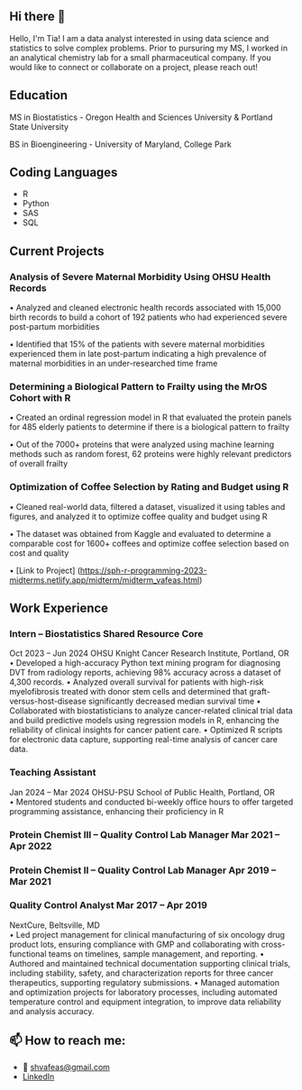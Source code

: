 ## Hi there 👋

<!--
**shvaf/shvaf** is a ✨ _special_ ✨ repository because its `README.md` (this file) appears on your GitHub profile.

Here are some ideas to get you started:

- 🔭 I’m currently working on ...
- 🌱 I’m currently learning ...
- 👯 I’m looking to collaborate on ...
- 🤔 I’m looking for help with ...
- 💬 Ask me about ...
- 📫 How to reach me: ...
- 😄 Pronouns: ...
- ⚡ Fun fact: ...
-->

Hello, I'm Tia! I am a data analyst interested in using data science and statistics to solve complex problems. Prior to pursuring my MS, I worked in an analytical chemistry lab for a small pharmaceutical company. If you would like to connect or collaborate on a project, please reach out! 

## Education
MS in Biostatistics - Oregon Health and Sciences University & Portland State University

BS in Bioengineering - University of Maryland, College Park 

## Coding Languages
- R
- Python
- SAS
- SQL
  
## Current Projects
### Analysis of Severe Maternal Morbidity Using OHSU Health Records
•	Analyzed and cleaned electronic health records associated with 15,000 birth records to build a cohort of 192 patients who had experienced severe post-partum morbidities 

•	Identified that 15% of the patients with severe maternal morbidities experienced them in late post-partum indicating a high prevalence of maternal morbidities in an under-researched time frame

### Determining a Biological Pattern to Frailty using the MrOS Cohort	with R
•	Created an ordinal regression model in R that evaluated the protein panels for 485 elderly patients to determine if there is a biological pattern to frailty 

•	Out of the 7000+ proteins that were analyzed using machine learning methods such as random forest, 62 proteins were highly relevant predictors of overall frailty

### Optimization of Coffee Selection by Rating and Budget using R
•	Cleaned real-world data, filtered a dataset, visualized it using tables and figures, and analyzed it to optimize coffee quality and budget using R

•	The dataset was obtained from Kaggle and evaluated to determine a comparable cost for 1600+ coffees and optimize coffee selection based on cost and quality

• [Link to Project] (https://sph-r-programming-2023-midterms.netlify.app/midterm/midterm_vafeas.html)



## Work Experience
### Intern – Biostatistics Shared Resource Core 					
Oct 2023 – Jun 2024
OHSU Knight Cancer Research Institute, Portland, OR				
•	Developed a high-accuracy Python text mining program for diagnosing DVT from radiology reports, achieving 98% accuracy across a dataset of 4,300 records.
•	Analyzed overall survival for patients with high-risk myelofibrosis treated with donor stem cells and determined that graft-versus-host-disease significantly decreased median survival time
•	Collaborated with biostatisticians to analyze cancer-related clinical trial data and build predictive models using regression models in R, enhancing the reliability of clinical insights for cancer patient care.
•	Optimized R scripts for electronic data capture, supporting real-time analysis of cancer care data.

### Teaching Assistant									
Jan 2024 – Mar 2024
OHSU-PSU School of Public Health, Portland, OR					
•	Mentored students and conducted bi-weekly office hours to offer targeted programming assistance, enhancing their proficiency in R

### Protein Chemist III – Quality Control Lab Manager					Mar 2021 – Apr 2022
### Protein Chemist II – Quality Control Lab Manager					Apr 2019 – Mar 2021 
### Quality Control Analyst								Mar 2017 – Apr 2019
NextCure, Beltsville, MD	
•	Led project management for clinical manufacturing of six oncology drug product lots, ensuring compliance with GMP and collaborating with cross-functional teams on timelines, sample management, and reporting.
•	Authored and maintained technical documentation supporting clinical trials, including stability, safety, and characterization reports for three cancer therapeutics, supporting regulatory submissions.
•	Managed automation and optimization projects for laboratory processes, including automated temperature control and equipment integration, to improve data reliability and analysis accuracy.


## 📫 How to reach me:
- 📧 shvafeas@gmail.com 
- [LinkedIn](https://www.linkedin.com/in/stamatiavafeas/)
